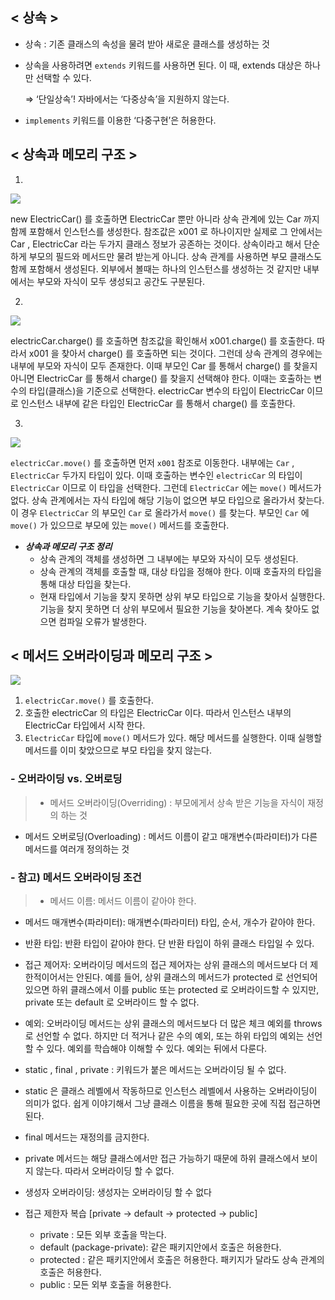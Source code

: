 ## < 상속 >
- 상속 : 기존 클래스의 속성을 물려 받아 새로운 클래스를 생성하는 것
- 상속을 사용하려면 `extends` 키워드를 사용하면 된다. 이 때, extends 대상은 하나만 선택할 수 있다.

  ⇒ ‘단일상속’! 자바에서는 ‘다중상속’을 지원하지 않는다.

- `implements` 키워드를 이용한 ‘다중구현’은 허용한다.

## < 상속과 메모리 구조 >

1.

![](https://velog.velcdn.com/images/austinan/post/81a94824-eb64-4673-ae45-b07fa45f1b64/image.png)


new ElectricCar() 를 호출하면 ElectricCar 뿐만 아니라 상속 관계에 있는 Car 까지 함께 포함해서 인스턴스를 생성한다. 참조값은 x001 로 하나이지만 실제로 그 안에서는 Car , ElectricCar 라는 두가지 클래스 정보가 공존하는 것이다. 상속이라고 해서 단순하게 부모의 필드와 메서드만 물려 받는게 아니다. 상속 관계를 사용하면 부모 클래스도 함께 포함해서 생성된다. 외부에서 볼때는 하나의 인스턴스를 생성하는 것 같지만 내부에서는 부모와 자식이 모두 생성되고 공간도 구분된다.

2.

![](https://velog.velcdn.com/images/austinan/post/2fe54bd0-e2e1-4703-a84a-233a5a3d1d3c/image.png)


electricCar.charge() 를 호출하면 참조값을 확인해서 x001.charge() 를 호출한다. 따라서 x001 을 찾아서 charge() 를 호출하면 되는 것이다. 그런데 상속 관계의 경우에는 내부에 부모와 자식이 모두 존재한다. 이때 부모인 Car 를 통해서 charge() 를 찾을지 아니면 ElectricCar 를 통해서 charge() 를 찾을지 선택해야 한다. 이때는 호출하는 변수의 타입(클래스)을 기준으로 선택한다. electricCar 변수의 타입이 ElectricCar 이므로 인스턴스 내부에 같은 타입인 ElectricCar 를 통해서 charge() 를 호출한다.

3.

![](https://velog.velcdn.com/images/austinan/post/8ea9e37c-b650-49ce-a351-28df38d2ff9f/image.png)

`electricCar.move()` 를 호출하면 먼저 `x001` 참조로 이동한다. 내부에는 `Car` , `ElectricCar` 두가지 타입이 있다. 이때 호출하는 변수인 `electricCar` 의 타입이 `ElectricCar` 이므로 이 타입을 선택한다. 그런데 `ElectricCar` 에는 `move()` 메서드가 없다. 상속 관계에서는 자식 타입에 해당 기능이 없으면 부모 타입으로 올라가서 찾는다. 이 경우 `ElectricCar` 의 부모인 `Car` 로 올라가서 `move()` 를 찾는다. 부모인 `Car` 에 `move()` 가 있으므로 부모에 있는 `move()` 메서드를 호출한다.


- **_상속과 메모리 구조 정리_**
    - 상속 관계의 객체를 생성하면 그 내부에는 부모와 자식이 모두 생성된다.
    - 상속 관계의 객체를 호출할 때, 대상 타입을 정해야 한다. 이때 호출자의 타입을 통해 대상 타입을 찾는다.
    - 현재 타입에서 기능을 찾지 못하면 상위 부모 타입으로 기능을 찾아서 실행한다. 기능을 찾지 못하면 더 상위 부모에서 필요한 기능을 찾아본다. 계속 찾아도 없으면 컴파일 오류가 발생한다.

## < 메서드 오버라이딩과 메모리 구조 >

![](https://velog.velcdn.com/images/austinan/post/21fb5249-2dd0-4467-9a47-44dcfc227a0a/image.png)

1. `electricCar.move()` 를 호출한다.
2. 호출한 electricCar 의 타입은 ElectricCar 이다. 따라서 인스턴스 내부의 ElectricCar 타입에서 시작
   한다.
3. `ElectricCar` 타입에 `move()` 메서드가 있다. 해당 메서드를 실행한다. 이때 실행할 메서드를 이미 찾았으므로 부모 타입을 찾지 않는다.

### - 오버라이딩 vs. 오버로딩
>   - 메서드 오버라이딩(Overriding) : 부모에게서 상속 받은 기능을 자식이 재정의 하는 것
- 메서드 오버로딩(Overloading) : 메서드 이름이 같고 매개변수(파라미터)가 다른 메서드를 여러개 정의하는 것

### - 참고) 메서드 오버라이딩 조건
>    - 메서드 이름: 메서드 이름이 같아야 한다.
- 메서드 매개변수(파라미터): 매개변수(파라미터) 타입, 순서, 개수가 같아야 한다.
- 반환 타입: 반환 타입이 같아야 한다. 단 반환 타입이 하위 클래스 타입일 수 있다.
- 접근 제어자: 오버라이딩 메서드의 접근 제어자는 상위 클래스의 메서드보다 더 제한적이어서는 안된다. 예를 들어, 상위 클래스의 메서드가 protected 로 선언되어 있으면 하위 클래스에서 이를 public 또는
  protected 로 오버라이드할 수 있지만, private 또는 default 로 오버라이드 할 수 없다.
- 예외: 오버라이딩 메서드는 상위 클래스의 메서드보다 더 많은 체크 예외를 throws 로 선언할 수 없다. 하지만 더 적거나 같은 수의 예외, 또는 하위 타입의 예외는 선언할 수 있다. 예외를 학습해야 이해할 수 있다. 예외는 뒤에서 다룬다.
- static , final , private : 키워드가 붙은 메서드는 오버라이딩 될 수 없다.
- static 은 클래스 레벨에서 작동하므로 인스턴스 레벨에서 사용하는 오버라이딩이 의미가 없다. 쉽게 이야기해서 그냥 클래스 이름을 통해 필요한 곳에 직접 접근하면 된다.
- final 메서드는 재정의를 금지한다.
- private 메서드는 해당 클래스에서만 접근 가능하기 때문에 하위 클래스에서 보이지 않는다. 따라서 오버라이딩 할 수 없다.
- 생성자 오버라이딩: 생성자는 오버라이딩 할 수 없다

- 접근 제한자 복습 [private -> default -> protected -> public]
    - private : 모든 외부 호출을 막는다.
    - default (package-private): 같은 패키지안에서 호출은 허용한다.
    - protected : 같은 패키지안에서 호출은 허용한다. 패키지가 달라도 상속 관계의 호출은 허용한다.
    - public : 모든 외부 호출을 허용한다.